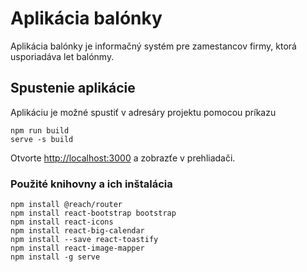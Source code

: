 # Aplikácia balónky
Aplikácia balónky je informačný systém pre zamestancov firmy, ktorá usporiadáva let balónmy. 

## Spustenie aplikácie
Aplikáciu je možné spustiť v adresáry projektu pomocou príkazu
    
    npm run build
    serve -s build

Otvorte [http://localhost:3000](http://localhost:3000) a zobrazťe v prehliadači.

### Použité knihovny a ich inštalácia
    npm install @reach/router
    npm install react-bootstrap bootstrap
    npm install react-icons
    npm install react-big-calendar
    npm install --save react-toastify
    npm install react-image-mapper
    npm install -g serve
